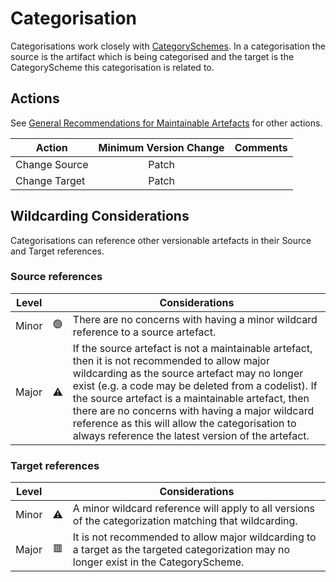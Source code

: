 # Categorisation

Categorisations work closely with [CategorySchemes](./CategoryScheme.md). In a categorisation the source is the artifact which is being categorised and the target is the CategoryScheme this categorisation is related to.

## Actions

See [General Recommendations for Maintainable Artefacts](../General%20Recommendations%20for%20Maintainable%20Artefacts.md) for other actions.

| Action | Minimum Version Change | Comments|
|--------|:--------------:|---------|
|Change Source| Patch | |
|Change Target| Patch | |

## Wildcarding Considerations

Categorisations can reference other versionable artefacts in their Source and Target references.

### Source references

| Level |    | Considerations|
|-------|:--:|---------------|
| Minor | 🟢 | There are no concerns with having a minor wildcard reference to a source artefact. |  
| Major | ⚠️ | If the source artefact is not a maintainable artefact, then it is not recommended to allow major wildcarding as the source artefact may no longer exist (e.g. a code may be deleted from a codelist). If the source artefact is a maintainable artefact, then there are no concerns with having a major wildcard reference as this will allow the categorisation to always reference the latest version of the artefact. |  

### Target references

| Level |    | Considerations|
|-------|:--:|---------------|
| Minor | ⚠️ | A minor wildcard reference will apply to all versions of the categorization matching that wildcarding. |  
| Major | 🟥 | It is not recommended to allow major wildcarding to a target as the targeted categorization may no longer exist in the CategoryScheme.  |
